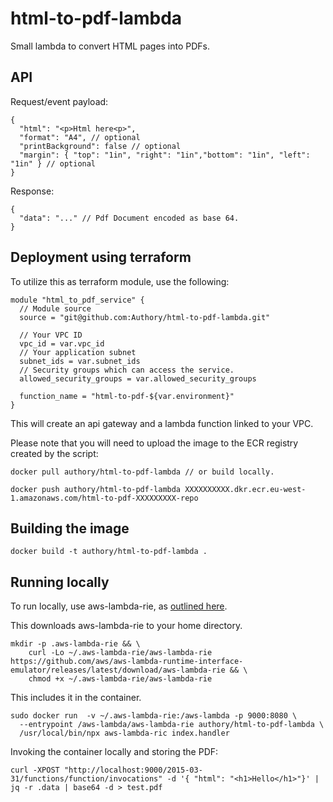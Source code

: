 # html-to-pdf-lambda

Small lambda to convert HTML pages into PDFs.

## API

Request/event payload: 

```
{
  "html": "<p>Html here<p>",
  "format": "A4", // optional
  "printBackground": false // optional
  "margin": { "top": "1in", "right": "1in","bottom": "1in", "left": "1in" } // optional
}
```

Response: 

```
{
  "data": "..." // Pdf Document encoded as base 64.
}
```

## Deployment using terraform

To utilize this as terraform module, use the following:

```
module "html_to_pdf_service" {
  // Module source
  source = "git@github.com:Authory/html-to-pdf-lambda.git"

  // Your VPC ID
  vpc_id = var.vpc_id
  // Your application subnet
  subnet_ids = var.subnet_ids
  // Security groups which can access the service.
  allowed_security_groups = var.allowed_security_groups

  function_name = "html-to-pdf-${var.environment}"
}
```

This will create an api gateway and a lambda function linked to your VPC. 

Please note that you will need to upload the image to the ECR registry created by the script:

```
docker pull authory/html-to-pdf-lambda // or build locally. 

docker push authory/html-to-pdf-lambda XXXXXXXXXX.dkr.ecr.eu-west-1.amazonaws.com/html-to-pdf-XXXXXXXXX-repo
```

## Building the image

```
docker build -t authory/html-to-pdf-lambda .
```

## Running locally

To run locally, use aws-lambda-rie, as [outlined here](https://github.com/aws/aws-lambda-nodejs-runtime-interface-client#local-testing).

This downloads aws-lambda-rie to your home directory.

```
mkdir -p .aws-lambda-rie && \
    curl -Lo ~/.aws-lambda-rie/aws-lambda-rie https://github.com/aws/aws-lambda-runtime-interface-emulator/releases/latest/download/aws-lambda-rie && \
    chmod +x ~/.aws-lambda-rie/aws-lambda-rie
```

This includes it in the container.

```
sudo docker run  -v ~/.aws-lambda-rie:/aws-lambda -p 9000:8080 \
  --entrypoint /aws-lambda/aws-lambda-rie authory/html-to-pdf-lambda \
  /usr/local/bin/npx aws-lambda-ric index.handler
```

Invoking the container locally and storing the PDF: 

```
curl -XPOST "http://localhost:9000/2015-03-31/functions/function/invocations" -d '{ "html": "<h1>Hello</h1>"}' | jq -r .data | base64 -d > test.pdf
```